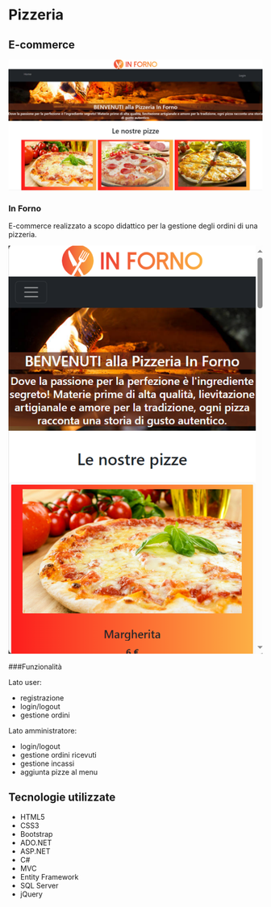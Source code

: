 # Pizzeria

## E-commerce

![image](https://github.com/Yanina1992/INFORNO-EF/blob/master/Screenshot%20home.png)

### In Forno
E-commerce realizzato a scopo didattico per la gestione degli ordini di una pizzeria.

![image](https://github.com/Yanina1992/INFORNO-EF/blob/master/Screenshot%20home-mobile.png)

###Funzionalità

Lato user:
- registrazione
- login/logout
- gestione ordini

Lato amministratore:
- login/logout
- gestione ordini ricevuti
- gestione incassi
- aggiunta pizze al menu

## Tecnologie utilizzate
- HTML5
- CSS3
- Bootstrap
- ADO.NET
- ASP.NET
- C#
- MVC
- Entity Framework
- SQL Server
- jQuery
